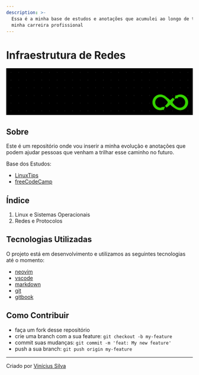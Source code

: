 ```yaml
---
description: >-
  Essa é a minha base de estudos e anotações que acumulei ao longo de toda a
  minha carreira profissional
---
```


# Infraestrutura de Redes

![Banner](.gitbook/assets/devops.png)

## Sobre

Este é um repositório onde vou inserir a minha evolução e anotações que podem ajudar pessoas que venham a trilhar esse caminho no futuro.

Base dos Estudos:

* [LinuxTips](https://www.linuxtips.io)
* [freeCodeCamp](https://www.freecodecamp.org/)

## Índice

1. Linux e Sistemas Operacionais
2. Redes e Protocolos

## Tecnologias Utilizadas

O projeto está em desenvolvimento e utilizamos as seguintes tecnologias até o momento:

* [neovim](https://neovim.io/)
* [vscode](https://code.visualstudio.com/)
* [markdown](https://pt.wikipedia.org/wiki/Markdown)
* [git](https://git-scm.com/)
* [gitbook](https://app.gitbook.com/)

## Como Contribuir

* faça um fork desse repositório
* crie uma branch com a sua feature: `git checkout -b my-feature`
* commit suas mudanças: `git commit -m 'feat: My new feature'`
* push a sua branch: `git push origin my-feature`

***

Criado por [Vinícius Silva](https://beacons.ai/bl4cktux89)

